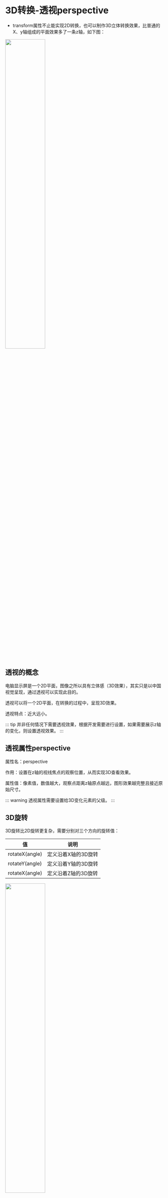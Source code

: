 # 3D转换-透视perspective

- transform属性不止能实现2D转换，也可以制作3D立体转换效果，比普通的X、y轴组成的平面效果多了一条z轴，如下图：
<img src="/images/CSS3/024.png" style="width: 50%; display: block; margin: 0 ;">

## 透视的概念

电脑显示屏是一个2D平面，图像之所以具有立体感（3D效果），其实只是以中国视觉呈现，通过透视可以实现此目的。

透视可以将一个2D平面，在转换的过程中，呈现3D效果。

透视特点：近大远小。

::: tip
并非任何情况下需要透视效果，根据开发需要进行设置，如果需要展示z轴的变化，则设置透视效果。
:::

## 透视属性perspective

属性名：perspective

作用：设置在z轴的视线焦点的观察位置，从而实现3D查看效果。

属性值：像素值，数值越大，观察点距离z轴原点越远，图形效果越完整且接近原始尺寸。

::: warning
透视属性需要设置给3D变化元素的父级。
:::

## 3D旋转

3D旋转比2D旋转更复杂，需要分别对三个方向的旋转值：

| 值            | 说明              |
| -------------- | ------------------- |
| rotateX(angle) | 定义沿着X轴的3D旋转 |
| rotateY(angle) | 定义沿着Y轴的3D旋转 |
| rotateX(angle) | 定义沿着Z轴的3D旋转 |

<img src="/images/CSS3/025.png" style="width: 50%; display:inline-block; margin: 0 ;">

```vue {18-19,28-31}
<template>
  <div class="box">
    <img name="images" src="/images/CSS3/CardPackage/1.jpeg" alt="" />
  </div>
</template>
<style scoped>
      /* 清楚默认样式 */
      * {
        margin: 0;
        padding: 0;
      }
      .box {
        position: relative;
        margin: 500px auto;
        width: 300px;
        height: 188px;
        border: 1px solid black;
        /* 透视 */
        perspective: 1000px;
      }
      .box img {
        position: absolute;
        width: 300px;
        height: 188px;
        left: 0;
        top: 0;
      }
      .box img:hover {
        transition: all 1s ease;
        transform: rotateX(50deg);
      }
</style>
```
光标移到图片试试看:laughing::laughing:


<perspective1 />
